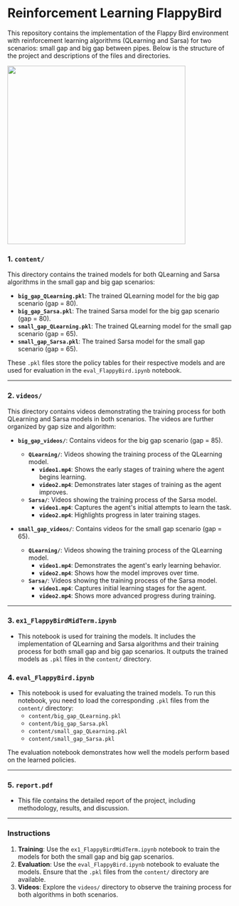 # Reinforcement Learning FlappyBird

This repository contains the implementation of the Flappy Bird environment with reinforcement learning algorithms (QLearning and Sarsa) for two scenarios: small gap and big gap between pipes. Below is the structure of the project and descriptions of the files and directories.

<img src="videos/big_gap_videos/MyQLearning_ep=0.1_ga=0.95_lr=0.1/72000.gif" width="400px">

### 1. **`content/`**
This directory contains the trained models for both QLearning and Sarsa algorithms in the small gap and big gap scenarios:
- **`big_gap_QLearning.pkl`**: The trained QLearning model for the big gap scenario (gap = 80).
- **`big_gap_Sarsa.pkl`**: The trained Sarsa model for the big gap scenario (gap = 80).
- **`small_gap_QLearning.pkl`**: The trained QLearning model for the small gap scenario (gap = 65).
- **`small_gap_Sarsa.pkl`**: The trained Sarsa model for the small gap scenario (gap = 65).

These `.pkl` files store the policy tables for their respective models and are used for evaluation in the `eval_FlappyBird.ipynb` notebook.

---

### 2. **`videos/`**
This directory contains videos demonstrating the training process for both QLearning and Sarsa models in both scenarios. The videos are further organized by gap size and algorithm:
- **`big_gap_videos/`**: Contains videos for the big gap scenario (gap = 85).
  - **`QLearning/`**: Videos showing the training process of the QLearning model.
    - **`video1.mp4`**: Shows the early stages of training where the agent begins learning.
    - **`video2.mp4`**: Demonstrates later stages of training as the agent improves.
  - **`Sarsa/`**: Videos showing the training process of the Sarsa model.
    - **`video1.mp4`**: Captures the agent's initial attempts to learn the task.
    - **`video2.mp4`**: Highlights progress in later training stages.

- **`small_gap_videos/`**: Contains videos for the small gap scenario (gap = 65).
  - **`QLearning/`**: Videos showing the training process of the QLearning model.
    - **`video1.mp4`**: Demonstrates the agent's early learning behavior.
    - **`video2.mp4`**: Shows how the model improves over time.
  - **`Sarsa/`**: Videos showing the training process of the Sarsa model.
    - **`video1.mp4`**: Captures initial learning stages for the agent.
    - **`video2.mp4`**: Shows more advanced progress during training.

---


### 3. **`ex1_FlappyBirdMidTerm.ipynb`**
- This notebook is used for training the models. It includes the implementation of QLearning and Sarsa algorithms and their training process for both small gap and big gap scenarios. It outputs the trained models as `.pkl` files in the `content/` directory.

### 4. **`eval_FlappyBird.ipynb`**
- This notebook is used for evaluating the trained models. To run this notebook, you need to load the corresponding `.pkl` files from the `content/` directory:
  - `content/big_gap_QLearning.pkl`
  - `content/big_gap_Sarsa.pkl`
  - `content/small_gap_QLearning.pkl`
  - `content/small_gap_Sarsa.pkl`

The evaluation notebook demonstrates how well the models perform based on the learned policies.

---

### 5. **`report.pdf`**
- This file contains the detailed report of the project, including methodology, results, and discussion.

---

### Instructions
1. **Training**: Use the `ex1_FlappyBirdMidTerm.ipynb` notebook to train the models for both the small gap and big gap scenarios.
2. **Evaluation**: Use the `eval_FlappyBird.ipynb` notebook to evaluate the models. Ensure that the `.pkl` files from the `content/` directory are available.
3. **Videos**: Explore the `videos/` directory to observe the training process for both algorithms in both scenarios.
